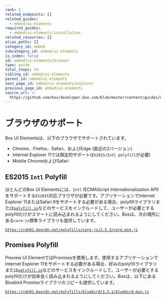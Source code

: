 ```yaml
---
rank: 2
related_endpoints: []
related_guides:
  - embed/ui-elements
required_guides:
  - embed/ui-elements/installation
related_resources: []
alias_paths: []
category_id: embed
subcategory_id: embed/ui-elements
is_index: false
id: embed/ui-elements/browser
type: guide
total_steps: 14
sibling_id: embed/ui-elements
parent_id: embed/ui-elements
next_page_id: embed/ui-elements/explorer
previous_page_id: embed/ui-elements
source_url: >-
  https://github.com/box/developer.box.com/blob/master/content/guides/embed/ui-elements/browser.md
---
```

# ブラウザのサポート

Box UI Elementsは、以下のブラウザでサポートされています。

* Chrome、Firefox、Safari、およびEdge (直近の2バージョン)
* Internet Explorer 11では限定的サポート(`ES2015/Intl polyfill`が必要)
* Mobile ChromeおよびSafari

## ES2015 `Intl` Polyfill

ほとんどのBox UI Elementsには、`Intl` (ECMAScript Internationalization API)をサポートする`ES2015`対応ブラウザが必要です。アプリケーションでInternet Explorer 11またはSafari 9をサポートする必要がある場合、polyfillライブラリまたは[`polyfill.io`](https://polyfill.io)などのサービスをインクルードして、ユーザーが必要とするpolyfillだけがスマートに読み込まれるようにしてください。Boxは、次の場所にある`core-js`標準ライブラリも提供しています。

[`https://cdn01.boxcdn.net/polyfills/core-js/2.5.3/core.min.js`][polyfill]

## Promises Polyfill

Preview UI ElementではPromisesを使用します。使用するアプリケーションでInternet Explorer 11をサポートする必要がある場合、好みのpolyfillライブラリまたは[`polyfill.io`](https://polyfill.io)などのサービスをインクルードして、ユーザーが必要とするpolyfillだけが効率良く読み込まれるようにしてください。Boxは、以下にあるBluebird Promiseライブラリのコピーも提供しています。

[`https://cdn01.boxcdn.net/polyfills/bluebird/3.5.1/bluebird.min.js`][bluebird]

[polyfill]: https://cdn01.boxcdn.net/polyfills/core-js/2.5.3/core.min.js

[bluebird]: https://cdn01.boxcdn.net/polyfills/bluebird/3.5.1/bluebird.min.js
